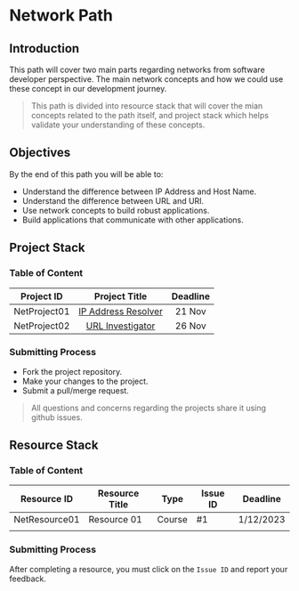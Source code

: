 # Network Path

## Introduction 
This path will cover two main parts regarding networks from software developer perspective.  The main network concepts and how we could use these concept in our development journey.

> This path is divided into resource stack that will cover the mian concepts related to the path itself, and project stack which helps validate your understanding of these concepts.


## Objectives
By the end of this path you will be able to:
- Understand the difference between IP Address and Host Name. 
- Understand the difference between URL and URI.
- Use network concepts to build robust applications. 
- Build applications that communicate with other applications.


## Project Stack

### Table of Content

| Project ID   |      Project Title  | Deadline   |
|----------------|:-------------:|:----:|
| NetProject01 |  [IP Address Resolver](https://github.com/LamRAM/IPAddressResolver) |   21 Nov     | 
| NetProject02| [URL Investigator](https://github.com/LamRAM/URL-Investigator) | 26 Nov |



### Submitting Process

* Fork the project repository.
* Make your changes to the project.
* Submit a pull/merge request.

> All questions and concerns regarding the projects share it using github issues.

## Resource Stack

### Table of Content


| Resource ID  | Resource Title                                                                                                                                                                                                                                                                                                                     | Type   | Issue ID                                                       | Deadline  |
| ------------ | ---------------------------------------------------------------------------------------------------------------------------------------------------------------------------------------------------------------------------------------------------------------------------------------------------------------------------------- | ------ | -------------------------------------------------------------- | --------- |
| NetResource01 | Resource 01| Course | #1 | 1/12/2023 |
|              |                                                                                                                                                                                                                                                                                                                                    |        |                                                                |           |

### Submitting Process

After completing a resource, you must click on the `Issue ID` and report your feedback.
